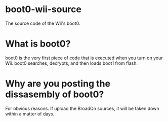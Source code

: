 # boot0-wii-source

The source code of the Wii's boot0.

# What is boot0?
boot0 is the very first piece of code that is executed when you turn on your Wii. boot0 searches, decrypts, and then loads boot1 from flash.

# Why are you posting the dissasembly of boot0?
For obvious reasons. If upload the BroadOn sources, it will be taken down within a matter of days.
